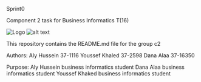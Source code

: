 Sprint0

Component 2 task for Business Informatics T(16)

![Logo](/Users/User/Desktop/c2-675px.png)
![alt text](/Users/User/Desktop/c2-675px.png)

This repository contains the README.md file for the group c2 

Authors:
Aly Hussein 37-1116
Youssef Khaled 37-2598
Dana Alaa 37-16350


Purpose:
Aly Hussein business informatics student 
Dana Alaa business informatics student 
Youssef Khaked business informatics student

 
